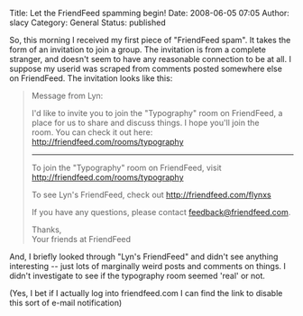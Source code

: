 Title: Let the FriendFeed spamming begin!
Date: 2008-06-05 07:05
Author: slacy
Category: General
Status: published

So, this morning I received my first piece of "FriendFeed spam". It
takes the form of an invitation to join a group. The invitation is from
a complete stranger, and doesn't seem to have any reasonable connection
to be at all. I suppose my userid was scraped from comments posted
somewhere else on FriendFeed. The invitation looks like this:

> Message from Lyn:
>
> I'd like to invite you to join the "Typography" room on FriendFeed, a  
> place for us to share and discuss things. I hope you'll join the  
> room. You can check it out here:  
> http://friendfeed.com/rooms/typography
>
> ------
>
> To join the "Typography" room on FriendFeed, visit  
> http://friendfeed.com/rooms/typography
>
> To see Lyn's FriendFeed, check out http://friendfeed.com/flynxs
>
> If you have any questions, please contact feedback@friendfeed.com.
>
> Thanks,  
> Your friends at FriendFeed

And, I briefly looked through "Lyn's FriendFeed" and didn't see anything
interesting -- just lots of marginally weird posts and comments on
things. I didn't investigate to see if the typography room seemed 'real'
or not.

(Yes, I bet if I actually log into friendfeed.com I can find the link to
disable this sort of e-mail notification)
